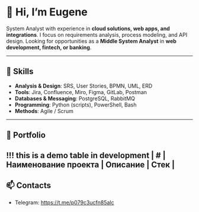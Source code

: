 # 👋 Hi, I’m Eugene

System Analyst with experience in **cloud solutions, web apps, and integrations**.
I focus on requirements analysis, process modeling, and API design.
Looking for opportunities as a **Middle System Analyst** in **web development, fintech, or banking**.

---

## 🔧 Skills

* **Analysis & Design**: SRS, User Stories, BPMN, UML, ERD
* **Tools**: Jira, Confluence, Miro, Figma, GitLab, Postman
* **Databases & Messaging**: PostgreSQL, RabbitMQ
* **Programming**: Python (scripts), PowerShell, Bash
* **Methods**: Agile / Scrum

---

## 📂 Portfolio
!!! this is a demo table in development
| #    | Наименование проекта                | Описание                                                     | Стек                                                         |
---

## 📫 Contacts

* Telegram: https://t.me/p079c3ucfn85alc
